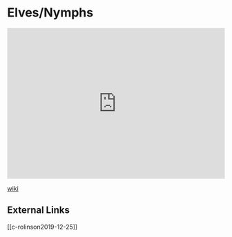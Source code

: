 # Elves/Nymphs
<iframe width="100%" height="350" frameborder="0" allow="accelerometer; autoplay; clipboard-write; encrypted-media; gyroscope; picture-in-picture" allowfullscreen src="https://en.wikipedia.org/wiki/Proto-Indo-European-mythology#Other-propositions-3"></iframe>

[wiki](https://en.wikipedia.org/wiki/Proto-Indo-European-mythology#Other-propositions-3)

## External Links
[[c-rolinson2019-12-25]]